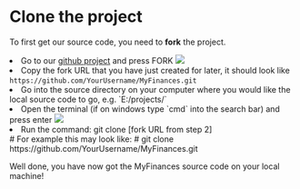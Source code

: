 # Clone the project

To first get our source code, you need to **fork** the project.

<list type="decimal">
   <li>
      Go to our <a href="https://github.com/TreyWW/MyFinances/fork">github project</a> and press <path>FORK</path>
      <procedure title="View help image" collapsible="true">
           <img src="fork-project"  border-effect="rounded">
       </procedure>
   </li>
   <li>Copy the fork URL that you have just created for later, it should look
   like <code>https://github.com/YourUsername/MyFinances.git</code></li>
   <li>Go into the source directory on <control>your computer</control> where you would like the local source code to go,
   e.g. `E:/projects/`</li>
   <li>
      Open the terminal (if on windows type `cmd` into the search bar) and press enter
      <procedure title="View help image" collapsible="true">
           <img src="type-cmd"  border-effect="rounded">
       </procedure>
   </li>
   <li>
      Run the command:
        <code-block lang="shell">
        git clone [fork URL from step 2]
        <br>
        # For example this may look like:
        # git clone https://github.com/YourUsername/MyFinances.git
       </code-block>
   </li>
</list>

Well done, you have now got the MyFinances source code on your local machine!